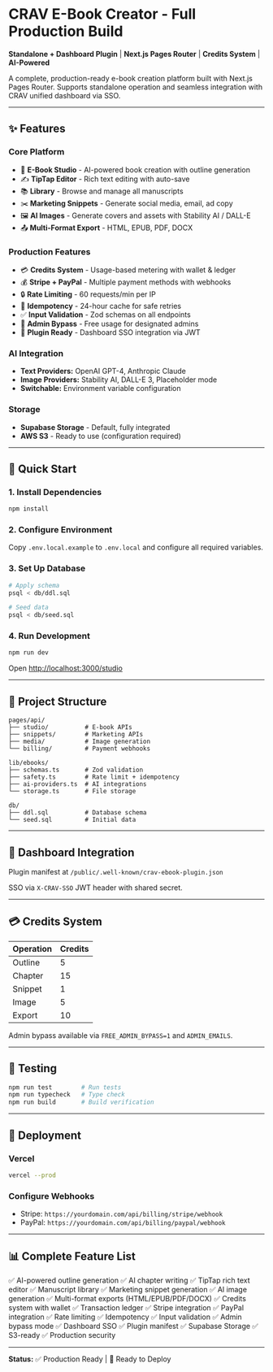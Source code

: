 # CRAV E-Book Creator - Full Production Build

**Standalone + Dashboard Plugin** | **Next.js Pages Router** | **Credits System** | **AI-Powered**

A complete, production-ready e-book creation platform built with Next.js Pages Router. Supports standalone operation and seamless integration with CRAV unified dashboard via SSO.

---

## ✨ Features

### Core Platform
- 🎨 **E-Book Studio** - AI-powered book creation with outline generation
- ✍️ **TipTap Editor** - Rich text editing with auto-save
- 📚 **Library** - Browse and manage all manuscripts
- ✂️ **Marketing Snippets** - Generate social media, email, ad copy
- 🖼️ **AI Images** - Generate covers and assets with Stability AI / DALL-E
- 📤 **Multi-Format Export** - HTML, EPUB, PDF, DOCX

### Production Features
- 💳 **Credits System** - Usage-based metering with wallet & ledger
- 💰 **Stripe + PayPal** - Multiple payment methods with webhooks
- 🔒 **Rate Limiting** - 60 requests/min per IP
- 🔄 **Idempotency** - 24-hour cache for safe retries
- ✅ **Input Validation** - Zod schemas on all endpoints
- 🎯 **Admin Bypass** - Free usage for designated admins
- 🔌 **Plugin Ready** - Dashboard SSO integration via JWT

### AI Integration
- **Text Providers:** OpenAI GPT-4, Anthropic Claude
- **Image Providers:** Stability AI, DALL-E 3, Placeholder mode
- **Switchable:** Environment variable configuration

### Storage
- **Supabase Storage** - Default, fully integrated
- **AWS S3** - Ready to use (configuration required)

---

## 🚀 Quick Start

### 1. Install Dependencies

```bash
npm install
```

### 2. Configure Environment

Copy `.env.local.example` to `.env.local` and configure all required variables.

### 3. Set Up Database

```bash
# Apply schema
psql < db/ddl.sql

# Seed data
psql < db/seed.sql
```

### 4. Run Development

```bash
npm run dev
```

Open [http://localhost:3000/studio](http://localhost:3000/studio)

---

## 📁 Project Structure

```
pages/api/
├── studio/          # E-book APIs
├── snippets/        # Marketing APIs
├── media/           # Image generation
└── billing/         # Payment webhooks

lib/ebooks/
├── schemas.ts       # Zod validation
├── safety.ts        # Rate limit + idempotency
├── ai-providers.ts  # AI integrations
└── storage.ts       # File storage

db/
├── ddl.sql          # Database schema
└── seed.sql         # Initial data
```

---

## 🔌 Dashboard Integration

Plugin manifest at `/public/.well-known/crav-ebook-plugin.json`

SSO via `X-CRAV-SSO` JWT header with shared secret.

---

## 💳 Credits System

| Operation | Credits |
|-----------|---------|
| Outline   | 5       |
| Chapter   | 15      |
| Snippet   | 1       |
| Image     | 5       |
| Export    | 10      |

Admin bypass available via `FREE_ADMIN_BYPASS=1` and `ADMIN_EMAILS`.

---

## 🧪 Testing

```bash
npm run test        # Run tests
npm run typecheck   # Type check
npm run build       # Build verification
```

---

## 🚢 Deployment

### Vercel

```bash
vercel --prod
```

### Configure Webhooks

- Stripe: `https://yourdomain.com/api/billing/stripe/webhook`
- PayPal: `https://yourdomain.com/api/billing/paypal/webhook`

---

## 📊 Complete Feature List

✅ AI-powered outline generation
✅ AI chapter writing
✅ TipTap rich text editor
✅ Manuscript library
✅ Marketing snippet generation
✅ AI image generation
✅ Multi-format exports (HTML/EPUB/PDF/DOCX)
✅ Credits system with wallet
✅ Transaction ledger
✅ Stripe integration
✅ PayPal integration
✅ Rate limiting
✅ Idempotency
✅ Input validation
✅ Admin bypass mode
✅ Dashboard SSO
✅ Plugin manifest
✅ Supabase Storage
✅ S3-ready
✅ Production security

---

**Status:** ✅ Production Ready | 🚀 Ready to Deploy

<!-- Deployment triggered: 2025-10-25 01:27:26 UTC -->


<!-- Preview Deployment Trigger: 2025-10-25 02:09:10 -->
